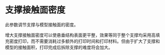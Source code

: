 支撑接触面密度
====
此参数调节支撑与模型接触面的密度。

增大支撑接触面密度可以使悬垂结构表面更平整，效果等同于整个支撑均采用高填充密度打印，而不需要消耗过多额外的打印时间和打印材料。但由于扩大了支撑和模型的接触面积，打印完成后拆除支撑的难度将会加大。